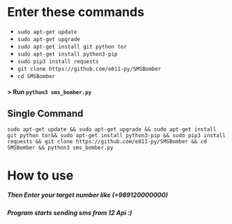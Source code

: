 
# Enter these commands
<ul>
  <li><code>sudo apt-get update</code></li>
  <li><code>sudo apt-get upgrade</code></li>
  <li><code>sudo apt-get install git python tor</code></li>
  <li><code>sudo apt-get install python3-pip</code></li>
  <li><code>sudo pip3 install requests</code></li>
  <li><code>git clone https://github.com/e811-py/SMSBomber</code></li>
  <li><code>cd SMSBomber</code></li>
</ul>
<h4>> Run <code>python3 sms_bomber.py</code></h4>
<h2>Single Command</h2>
<pre><code>sudo apt-get update && sudo apt-get upgrade && sudo apt-get install git python tor&& sudo apt-get install python3-pip && sudo pip3 install requests && git clone https://github.com/e811-py/SMSBomber && cd SMSBomber && python3 sms_bomber.py</code></pre>
<h1>How to use</h1>
<h5>Then Enter your target number like (+989120000000)</h5>
<h5>Program starts sending sms from 12 Api :)</h5>
